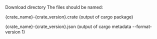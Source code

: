 Download directory
The files should be named:


{crate_name}-{crate_version}.crate (output of cargo package)

{crate_name}-{crate_version}.json (output of cargo metadata --format-version 1)
